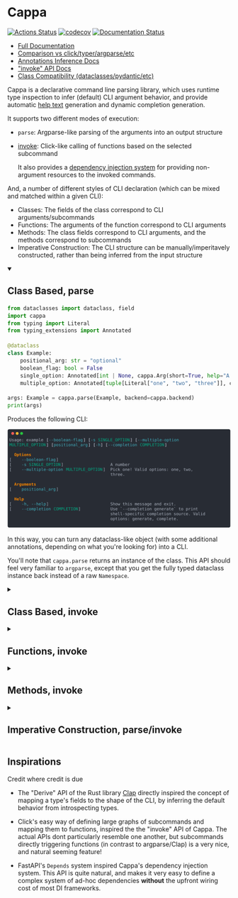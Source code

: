 # Cappa

[![Actions Status](https://github.com/DanCardin/cappa/actions/workflows/test.yml/badge.svg)](https://github.com/dancardin/cappa/actions)
[![codecov](https://codecov.io/gh/DanCardin/cappa/graph/badge.svg?token=jCpAbqWQgU)](https://codecov.io/gh/DanCardin/cappa)
[![Documentation Status](https://readthedocs.org/projects/cappa/badge/?version=latest)](https://cappa.readthedocs.io/en/latest/?badge=latest)

- [Full Documentation](https://cappa.readthedocs.io/en/latest/)
- [Comparison vs click/typer/argparse/etc](https://cappa.readthedocs.io/en/latest/comparison.html)
- [Annotations Inference Docs](https://cappa.readthedocs.io/en/latest/annotation.html)
- ["invoke" API Docs](https://cappa.readthedocs.io/en/latest/invoke.html)
- [Class Compatibility (dataclasses/pydantic/etc)](https://cappa.readthedocs.io/en/latest/class_compatibility.html)

Cappa is a declarative command line parsing library, which uses runtime type inspection
to infer (default) CLI argument behavior, and provide automatic [help text](https://cappa.readthedocs.io/en/latest/help.html)
generation and dynamic completion generation.

It supports two different modes of execution:

* `parse`: Argparse-like parsing of the arguments into an output structure
* [invoke](https://cappa.readthedocs.io/en/latest/invoke.html): Click-like calling
  of functions based on the selected subcommand

  It also provides a [dependency injection system](https://cappa.readthedocs.io/en/latest/invoke.html#Invoke-Dependencies)
  for providing non-argument resources to the invoked commands.

And, a number of different styles of CLI declaration (which can be mixed and matched within
a given CLI):

* Classes: The fields of the class correspond to CLI arguments/subcommands
* Functions: The arguments of the function correspond to CLI arguments
* Methods: The class fields correspond to CLI arguments, and the methods correspond to subcommands
* Imperative Construction: The CLI structure can be manually/imperitavely constructed,
  rather than being inferred from the input structure

<details open>
  <summary><h2>Class Based, parse</h2></summary>

  ```python
  from dataclasses import dataclass, field
  import cappa
  from typing import Literal
  from typing_extensions import Annotated

  @dataclass
  class Example:
      positional_arg: str = "optional"
      boolean_flag: bool = False
      single_option: Annotated[int | None, cappa.Arg(short=True, help="A number")] = None
      multiple_option: Annotated[tuple[Literal["one", "two", "three"]], cappa.Arg(long=True)] = ()

  args: Example = cappa.parse(Example, backend=cappa.backend)
  print(args)
  ```

  Produces the following CLI:

  ![help text](./docs/source/_static/example.svg)

  In this way, you can turn any dataclass-like object (with some additional
  annotations, depending on what you're looking for) into a CLI.
  
  You'll note that `cappa.parse` returns an instance of the class. This API should
  feel very familiar to `argparse`, except that you get the fully typed dataclass
  instance back instead of a raw `Namespace`.
</details>

<details>
  <summary><h2>Class Based, invoke</h2></summary>

  ["invoke" documentation](https://cappa.readthedocs.io/en/latest/invoke.html)

  The "invoke" API is meant to feel more like the experience you get when using
  `click` or `typer`. You can take the same dataclass, but register a function to
  be called on successful parsing of the command.
  
  ```python
  from dataclasses import dataclass
  import cappa
  from typing_extensions import Annotated
  
  def function(example: Example):
      print(example)
  
  @cappa.command(invoke=function)
  class Example:  # identical to original class
      positional_arg: str
      boolean_flag: bool
      single_option: Annotated[int | None, cappa.Arg(long=True)]
      multiple_option: Annotated[list[str], cappa.Arg(short=True)]
  
  
  cappa.invoke(Example)
  ```
  
  (Note the lack of the dataclass decorator. You can optionally omit or include
  it, and it will be automatically inferred).
  
  Alternatively you can make your dataclass callable, as a shorthand for an
  explicit invoke function:
  
  ```python
  @dataclass
  class Example:
      ...   # identical to original class
  
      def __call__(self):
         print(self)
  ```
  
  Note `invoke=function` can either be a reference to some callable, or a string
  module-reference to a function (which will get lazily imported and invoked).

  ## Subcommands
  
  With a single top-level command, the click-like API isn't particularly valuable
  by comparison. Click's command-centric API is primarily useful when composing a
  number of nested subcommands, and dispatching to functions based on the selected
  subcommand.
  
  ```python
  from __future__ import annotations
  from dataclasses import dataclass
  import cappa
  
  @dataclass
  class Example:
      cmd: cappa.Subcommands[Print | Fail]

  
  @dataclass
  class Print:
      loudly: bool

      def __call__(self):  # again, __call__ is shorthand for the above explicit `invoke=` form.
          if self.loudly:
              print("PRINTING!")
          else:
              print("printing!")
  
  def fail():
      raise cappa.Exit(code=self.code)

  @cappa.command(invoke=fail)
  class Fail:
      code: int
  
  cappa.invoke(Example)
  ```
</details>

<details>
  <summary><h2>Functions, invoke</h2></summary>

  Purely function-based CLIs **can** reduce the ceremony required to define a given CLI
  command. Such a CLI is exactly equivalent to a CLI defined as a dataclass with the
  function's arguments as the dataclass's fields.
  
  ```python
  import cappa
  from typing_extensions import Annotated
  
  def function(foo: int, bar: bool, option: Annotated[str, cappa.Arg(long=True)] = "opt"):
      ...
  
  
  cappa.invoke(function)
  ```
  
  There are, however, some downsides to using functions. Namely, that `function`
  has no nameable type! As such, a free function can not be easily named as a
  subcommand option (`Subcommand[Foo | Bar]`).

  You **can** define a root level function with class-based subcommands, but
  the reverse is not possible because there is no valid type you can supply in
  the subcommand union.
</details>

<details>
  <summary><h2>Methods, invoke</h2></summary>

  See also [Methods](https://cappa.readthedocs.io/en/latest/functions_and_methods.html#methods).

  ```python
  from __future__ import annotations
  from dataclasses import dataclass
  import cappa
  
  @cappa.command
  @dataclass
  class Example:
      arg: int

      @cappa.command
      def add(self, other: int) -> int:
          """Add two numbers."""
          return self.arg + some_dep
  
      @cappa.command(help="Subtract two numbers")
      def subtract(self, other: int) -> int:
          return self.arg - other
  
  cappa.invoke(Example)
  ```

  With methods, the enclosing class corresponds to the parent object CLI arguments,
  exactly like normal class based definition. Unlike with free functions, (explicitly
  annotated) methods are able to act as subcommands, who's arguments (similarly to free functions)
  act as the arguments for the subcommand.

  The above example produces a CLI like:

  ```
  Usage: example ARG {add,subtract} [-h] [--completion COMPLETION]

  Arguments
    ARG

  Subcommands
    add                        Add two numbers.
    subtract                   Subtract two numbers.
  ```
</details>


<details>
  <summary><h2>Imperative Construction, parse/invoke</h2></summary>

  See also [Manual Construction](https://cappa.readthedocs.io/en/latest/manual_construction.html).

  ```python
  from dataclasses import dataclass
  
  import cappa

  @dataclass
  class Foo:
      bar: str
      baz: list[int]

  command = cappa.Command(
      Foo,
      arguments=[
          cappa.Arg(field_name="bar"),
          cappa.Arg(field_name="baz", num_args=2),
      ],
      help="Short help.",
      description="Long description.",
  )

  result = cappa.parse(command, argv=["one", "2", "3"])
  ```

  All other APIs of cappa amount to scanning the provided input structure, and producing
  a `cappa.Command` structure. As such, it's equally possible for users to manually
  construct the commands themselves.

  This could also be used to extend cappa, or design even more alternative interfaces
  ([Cleo](https://github.com/python-poetry/cleo) is another, fairly different, option
  that comes to mind).
</details>

## Inspirations

Credit where credit is due

* The "Derive" API of the Rust library [Clap](https://docs.rs/clap/latest/clap/_derive/index.html)
  directly inspired the concept of mapping a type's fields to the shape of the CLI, by inferring
  the default behavior from introspecting types.

* Click's easy way of defining large graphs of subcommands and mapping them to functions,
  inspired the the "invoke" API of Cappa. The actual APIs dont particularly resemble one
  another, but subcommands directly triggering functions (in contrast to argparse/Clap) is
  a very nice, and natural seeming feature!

* FastAPI's `Depends` system inspired Cappa's dependency injection system. This API is
  quite natural, and makes it very easy to define a complex system of ad-hoc dependencies
  **without** the upfront wiring cost of most DI frameworks.
